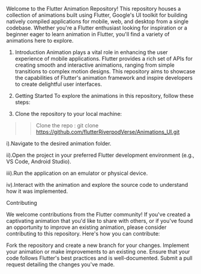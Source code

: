 Welcome to the Flutter Animation Repository! This repository houses a collection of animations built using Flutter, Google's UI toolkit for building natively compiled applications for mobile, web, and desktop from a single codebase. Whether you're a Flutter enthusiast looking for inspiration or a beginner eager to learn animation in Flutter, you'll find a variety of animations here to explore.


 1. Introduction
Animation plays a vital role in enhancing the user experience of mobile applications. Flutter provides a rich set of APIs for creating smooth and interactive animations, ranging from simple transitions to complex motion designs. This repository aims to showcase the capabilities of Flutter's animation framework and inspire developers to create delightful user interfaces.

2. Getting Started
To explore the animations in this repository, follow these steps:

3. Clone the repository to your local machine:

>> Clone the repo : git clone https://github.com/flutterRiverpodVerse/Animations_UI.git

i).Navigate to the desired animation folder.

ii).Open the project in your preferred Flutter development environment (e.g., VS Code, Android Studio).

iii).Run the application on an emulator or physical device.

iv).Interact with the animation and explore the source code to understand how it was implemented.

Contributing

We welcome contributions from the Flutter community! If you've created a captivating animation that you'd like to share with others, or if you've found an opportunity to improve an existing animation, please consider contributing to this repository. Here's how you can contribute:

Fork the repository and create a new branch for your changes.
Implement your animation or make improvements to an existing one.
Ensure that your code follows Flutter's best practices and is well-documented.
Submit a pull request detailing the changes you've made.
